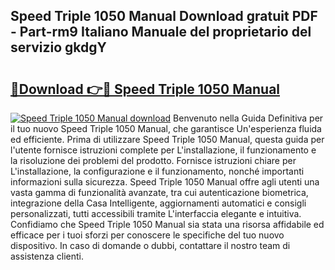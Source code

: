 ## Speed Triple 1050 Manual Download gratuit PDF - Part-rm9 Italiano Manuale del proprietario del servizio gkdgY

# <h2><a href="http://df9vs4g.blite.top/?on=Speed+Triple+1050+Manual">🔗Download 👉🔴 Speed Triple 1050 Manual</a></h2>

[![Speed Triple 1050 Manual download](https://i.imgur.com/lujVjoI.png)](http://df9vs4g.blite.top/?on=Speed+Triple+1050+Manual)
Benvenuto nella Guida Definitiva per il tuo nuovo Speed Triple 1050 Manual, che garantisce Un'esperienza fluida ed efficiente. Prima di utilizzare Speed Triple 1050 Manual, questa guida per l'utente fornisce istruzioni complete per L'installazione, il funzionamento e la risoluzione dei problemi del prodotto. Fornisce istruzioni chiare per L'installazione, la configurazione e il funzionamento, nonché importanti informazioni sulla sicurezza. Speed Triple 1050 Manual offre agli utenti una vasta gamma di funzionalità avanzate, tra cui autenticazione biometrica, integrazione della Casa Intelligente, aggiornamenti automatici e consigli personalizzati, tutti accessibili tramite L'interfaccia elegante e intuitiva. Confidiamo che Speed Triple 1050 Manual sia stata una risorsa affidabile ed efficace per i tuoi sforzi per conoscere le specifiche del tuo nuovo dispositivo. In caso di domande o dubbi, contattare il nostro team di assistenza clienti.

